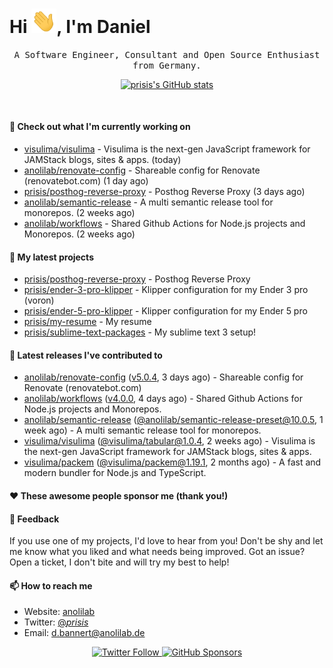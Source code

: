 <h1>Hi <img src="https://github.com/prisis/prisis/blob/main/images/hi.gif?raw=true" width="40px" />, I'm Daniel</h1>
<p align="center">
    <samp>A Software Engineer, Consultant and Open Source Enthusiast from Germany.</samp>
</p>

<p align="center">
    <a href="https://github.com/prisis">
        <img alt="prisis's GitHub stats" src="https://github-readme-stats.vercel.app/api?username=prisis&count_private=true&show_icons=true&hide_title=true&include_all_commits=true">
    </a>
</p>

<br/>

#### 👷 Check out what I'm currently working on

- [visulima/visulima](https://github.com/visulima/visulima) - Visulima is the next-gen JavaScript framework for JAMStack blogs, sites &amp; apps. (today)
- [anolilab/renovate-config](https://github.com/anolilab/renovate-config) - Shareable config for Renovate (renovatebot.com) (1 day ago)
- [prisis/posthog-reverse-proxy](https://github.com/prisis/posthog-reverse-proxy) - Posthog Reverse Proxy (3 days ago)
- [anolilab/semantic-release](https://github.com/anolilab/semantic-release) - A multi semantic release tool for monorepos. (2 weeks ago)
- [anolilab/workflows](https://github.com/anolilab/workflows) - Shared Github Actions for Node.js projects and Monorepos. (2 weeks ago)

#### 🌱 My latest projects

- [prisis/posthog-reverse-proxy](https://github.com/prisis/posthog-reverse-proxy) - Posthog Reverse Proxy
- [prisis/ender-3-pro-klipper](https://github.com/prisis/ender-3-pro-klipper) - Klipper configuration for my Ender 3 pro (voron)
- [prisis/ender-5-pro-klipper](https://github.com/prisis/ender-5-pro-klipper) - Klipper configuration for my Ender 5 pro
- [prisis/my-resume](https://github.com/prisis/my-resume) - My resume
- [prisis/sublime-text-packages](https://github.com/prisis/sublime-text-packages) - My sublime text 3 setup!

#### 🔭 Latest releases I've contributed to

- [anolilab/renovate-config](https://github.com/anolilab/renovate-config) ([v5.0.4](https://github.com/anolilab/renovate-config/releases/tag/v5.0.4), 3 days ago) - Shareable config for Renovate (renovatebot.com)
- [anolilab/workflows](https://github.com/anolilab/workflows) ([v4.0.0](https://github.com/anolilab/workflows/releases/tag/v4.0.0), 4 days ago) - Shared Github Actions for Node.js projects and Monorepos.
- [anolilab/semantic-release](https://github.com/anolilab/semantic-release) ([@anolilab/semantic-release-preset@10.0.5](https://github.com/anolilab/semantic-release/releases/tag/%40anolilab/semantic-release-preset%4010.0.5), 1 week ago) - A multi semantic release tool for monorepos.
- [visulima/visulima](https://github.com/visulima/visulima) ([@visulima/tabular@1.0.4](https://github.com/visulima/visulima/releases/tag/%40visulima/tabular%401.0.4), 2 weeks ago) - Visulima is the next-gen JavaScript framework for JAMStack blogs, sites &amp; apps.
- [visulima/packem](https://github.com/visulima/packem) ([@visulima/packem@1.19.1](https://github.com/visulima/packem/releases/tag/%40visulima/packem%401.19.1), 2 months ago) - A fast and modern bundler for Node.js and TypeScript.

#### ❤️ These awesome people sponsor me (thank you!)


#### 💬 Feedback

If you use one of my projects, I'd love to hear from you! Don't be shy and let me know what you liked
and what needs being improved. Got an issue? Open a ticket, I don't bite and will try my best to help!

#### 📫 How to reach me

- Website: [anolilab](https://anolilab.com)
- Twitter: [@_prisis_](https://twitter.com/_prisis_)
- Email: [d.bannert@anolilab.de](mailto://d.bannert@anolilab.de)

<p align="center">
    <a href="https://twitter.com/_prisis_">
        <img alt="Twitter Follow" src="https://img.shields.io/twitter/follow/_prisis_?style=for-the-badge">
    </a>
    <a href="https://github.com/sponsors/prisis">
        <img alt="GitHub Sponsors" src="https://img.shields.io/static/v1?label=Sponsor&message=%E2%9D%A4&logo=GitHub&style=for-the-badge">
    </a>
</p>
